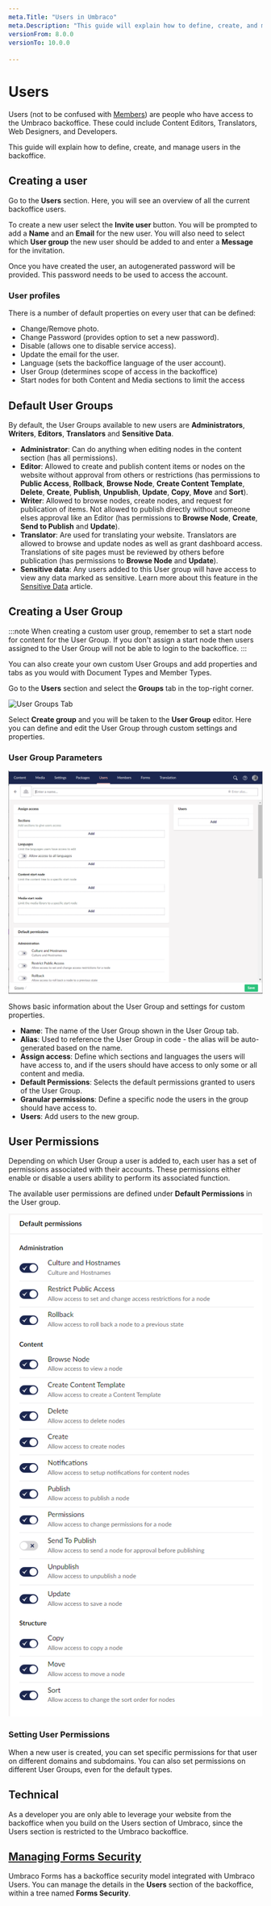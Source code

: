 ```yaml
---
meta.Title: "Users in Umbraco"
meta.Description: "This guide will explain how to define, create, and manage users in the backoffice"
versionFrom: 8.0.0
versionTo: 10.0.0

---
```


# Users

Users (not to be confused with [Members](../Members)) are people who have access to the Umbraco backoffice. These could include Content Editors, Translators, Web Designers, and Developers.

This guide will explain how to define, create, and manage users in the backoffice.

## Creating a user

Go to the **Users** section. Here, you will see an overview of all the current backoffice users.

To create a new user select the **Invite user** button. You will be prompted to add a **Name** and an **Email** for the new user. You will also need to select which **User group** the new user should be added to and enter a **Message** for the invitation.

Once you have created the user, an autogenerated password will be provided. This password needs to be used to access the account.

### User profiles

There is a number of default properties on every user that can be defined:

- Change/Remove photo.
- Change Password (provides option to set a new password).
- Disable (allows one to disable service access).
- Update the email for the user.
- Language (sets the backoffice language of the user account).
- User Group (determines scope of access in the backoffice)
- Start nodes for both Content and Media sections to limit the access

## Default User Groups

By default, the User Groups available to new users are **Administrators**, **Writers**, **Editors**, **Translators** and **Sensitive Data**.

- **Administrator**: Can do anything when editing nodes in the content section (has all permissions).
- **Editor**: Allowed to create and publish content items or nodes on the website without approval from others or restrictions (has permissions to **Public Access**, **Rollback**, **Browse Node**, **Create Content Template**, **Delete**, **Create**, **Publish**, **Unpublish**, **Update**, **Copy**, **Move** and **Sort**).
- **Writer**: Allowed to browse nodes, create nodes, and request for publication of items. Not allowed to publish directly without someone elses approval like an Editor (has permissions to **Browse Node**, **Create**, **Send to Publish** and **Update**).
- **Translator**: Are used for translating your website. Translators are allowed to browse and update nodes as well as grant dashboard access. Translations of site pages must be reviewed by others before publication (has permissions to **Browse Node** and **Update**).
- **Sensitive data**: Any users added to this User group will have access to view any data marked as sensitive. Learn more about this feature in the [Sensitive Data](../../../Reference/Security/Sensitive-data-on-members/index.md) article.

## Creating a User Group

:::note
When creating a custom user group, remember to set a start node for content for the User Group. If you don't assign a start node then users assigned to the User Group will not be able to login to the backoffice.
:::

You can also create your own custom User Groups and add properties and tabs as you would with Document Types and Member Types.

Go to the **Users** section and select the **Groups** tab in the top-right corner.

![User Groups Tab](images/user-groups.png)

Select **Create group** and you will be taken to the **User Group** editor. Here you can define and edit the User Group through custom settings and properties.

### User Group Parameters

![Create User Group](images/create-user-group.png)

Shows basic information about the User Group and settings for custom properties.

- **Name**: The name of the User Group shown in the User Group tab.
- **Alias**: Used to reference the User Group in code - the alias will be auto-generated based on the name.
- **Assign access**: Define which sections and languages the users will have access to, and if the users should have access to only some or all content and media.
- **Default Permissions**: Selects the default permissions granted to users of the User Group.
- **Granular permissions**: Define a specific node the users in the group should have access to.
- **Users**: Add users to the new group.

## User Permissions

Depending on which User Group a user is added to, each user has a set of permissions associated with their accounts. These permissions either enable or disable a users ability to perform its associated function.

The available user permissions are defined under **Default Permissions** in the User group.

![Default permissions](images/default-permissions.png)

### Setting User Permissions

When a new user is created, you can set specific permissions for that user on different domains and subdomains. You can also set permissions on different User Groups, even for the default types.

## Technical

As a developer you are only able to leverage your website from the backoffice when you build on the Users section of Umbraco, since the Users section is restricted to the Umbraco backoffice.

## [Managing Forms Security](../../../Add-ons/UmbracoForms/Developer/Security/index.md)

Umbraco Forms has a backoffice security model integrated with Umbraco Users. You can manage the details in the **Users** section of the backoffice, within a tree named **Forms Security**.
